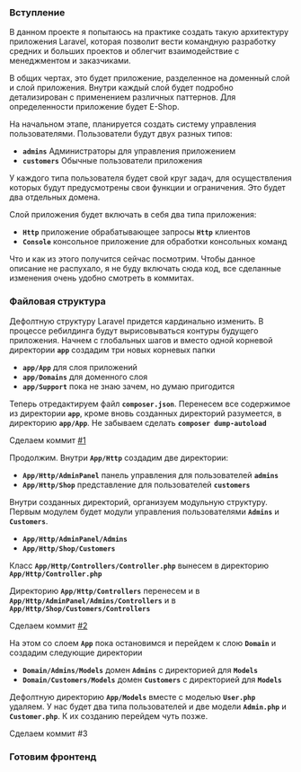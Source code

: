 ### Вступление
В данном проекте я попытаюсь на практике создать такую архитектуру приложения Laravel, которая позволит вести
командную разработку средних и больших проектов и облегчит взаимодействие с менеджментом и заказчиками. 

В общих чертах, это будет приложение, разделенное на доменный слой и слой приложения. Внутри каждый слой будет 
подробно детализирован с применением различных паттернов. Для определенности приложение будет E-Shop.

На начальном этапе, планируется создать систему управления пользователями. Пользователи будут двух разных типов:

- **`admins`** Администраторы для управления приложением
- **`customers`** Обычные пользователи приложения

У каждого типа пользователя будет свой круг задач, для осуществления которых будут предусмотрены свои функции 
и ограничения. Это будет два отдельных домена. 

Слой приложения будет включать в себя два типа приложения:

- **`Http`** приложение обрабатывающее запросы **`Http`** клиентов
- **`Console`** консольное приложение для обработки консольных команд

Что и как из этого получится сейчас посмотрим. Чтобы данное описание не распухало, я не буду включать сюда код,
все сделанные изменения очень удобно смотреть в коммитах.

### Файловая структура
Дефолтную структуру Laravel придется кардинально изменить. В процессе ребилдинга будут вырисовываться контуры 
будущего приложения. Начнем с глобальных шагов и вместо одной корневой директории **`app`** создадим три 
новых корневых папки 
- **`app/App`** для слоя приложений
- **`app/Domains`** для доменного слоя
- **`app/Support`** пока не знаю зачем, но думаю пригодится

Теперь отредактируем файл **`composer.json`**. Перенесем все содержимое из директории **`app`**, кроме вновь 
созданных директорий разумеется, в директорию **`app/App`**. Не забываем сделать **`composer dump-autoload`**

Сделаем коммит [#1](https://github.com/acwstudio/DDD-demo/commit/e3a041d5e2873cfcb405c1f8b4d31d1f87511dd1)

Продолжим. Внутри **`App/Http`** создадим две директории:

- **`App/Http/AdminPanel`** панель управления для пользователей **`admins`**
- **`App/Http/Shop`** представление для пользователей **`customers`**
 
Внутри созданных директорий, организуем модульную структуру. Первым модулем будет модули управления 
пользователями **`Admins`** и **`Customers`**.

- **`App/Http/AdminPanel/Admins`** 
- **`App/Http/Shop/Customers`** 

Класс **`App/Http/Controllers/Controller.php`** вынесем в директорию **`App/Http/Controller.php`**

Директорию **`App/Http/Controllers`** перенесем и в **`App/Http/AdminPanel/Admins/Controllers`** и в 
**`App/Http/Shop/Customers/Controllers`**

Сделаем коммит [#2](https://github.com/acwstudio/DDD-demo/commit/41ce7ed6a9d7a4f8a8238d5f53595d6ff3de23ac)

На этом со слоем **`App`** пока остановимся и перейдем к слою **`Domain`** и создадим следующие директории

- **`Domain/Admins/Models`** домен **`Admins`** с директорией для **`Models`**
- **`Domain/Customers/Models`** домен **`Customers`** с директорией для **`Models`**

Дефолтную директорию **`App/Models`** вместе с моделью **`User.php`** удаляем. У нас будет два типа пользователей 
и две модели **`Admin.php`** и **`Customer.php`**. К их созданию перейдем чуть позже. 

Сделаем коммит #3

### Готовим фронтенд




